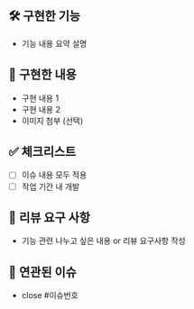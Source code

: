 ## 🛠️ 구현한 기능
- 기능 내용 요약 설명

## 📝 구현한 내용
- 구현 내용 1
- 구현 내용 2
- 이미지 첨부 (선택)

## ✅ 체크리스트
- [ ] 이슈 내용 모두 적용
- [ ] 작업 기간 내 개발

## 💬 리뷰 요구 사항
- 기능 관련 나누고 싶은 내용 or 리뷰 요구사항 작성

## 🔗 연관된 이슈
- close #이슈번호